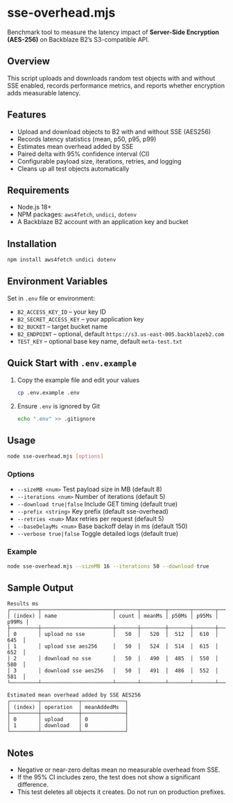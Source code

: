 # sse-overhead.mjs

Benchmark tool to measure the latency impact of **Server-Side Encryption (AES-256)** on Backblaze B2’s S3-compatible API.

## Overview
This script uploads and downloads random test objects with and without SSE enabled, records performance metrics, and reports whether encryption adds measurable latency.

## Features
- Upload and download objects to B2 with and without SSE (AES256)
- Records latency statistics (mean, p50, p95, p99)
- Estimates mean overhead added by SSE
- Paired delta with 95% confidence interval (CI)
- Configurable payload size, iterations, retries, and logging
- Cleans up all test objects automatically

## Requirements
- Node.js 18+
- NPM packages: `aws4fetch`, `undici`, `dotenv`
- A Backblaze B2 account with an application key and bucket

## Installation
```bash
npm install aws4fetch undici dotenv
```

## Environment Variables
Set in `.env` file or environment:

- `B2_ACCESS_KEY_ID` – your key ID  
- `B2_SECRET_ACCESS_KEY` – your application key  
- `B2_BUCKET` – target bucket name  
- `B2_ENDPOINT` – optional, default `https://s3.us-east-005.backblazeb2.com`  
- `TEST_KEY` – optional base key name, default `meta-test.txt`


## Quick Start with `.env.example`
1. Copy the example file and edit your values
   ```bash
   cp .env.example .env
   ```

2. Ensure `.env` is ignored by Git
   ```bash
   echo ".env" >> .gitignore
   ```
## Usage
```bash
node sse-overhead.mjs [options]
```

### Options
- `--sizeMB <num>`        Test payload size in MB (default 8)  
- `--iterations <num>`    Number of iterations (default 5)  
- `--download true|false` Include GET timing (default true)  
- `--prefix <string>`     Key prefix (default sse-overhead)  
- `--retries <num>`       Max retries per request (default 5)  
- `--baseDelayMs <num>`   Base backoff delay in ms (default 150)  
- `--verbose true|false`  Toggle detailed logs (default true)  

### Example
```bash
node sse-overhead.mjs --sizeMB 16 --iterations 50 --download true
```

## Sample Output
```
Results ms
┌─────────┬───────────────────────┬───────┬────────┬───────┬───────┬───────┐
│ (index) │ name                  │ count │ meanMs │ p50Ms │ p95Ms │ p99Ms │
├─────────┼───────────────────────┼───────┼────────┼───────┼───────┼───────┤
│ 0       │ upload no sse         │   50  │   520  │  512  │  610  │  645  │
│ 1       │ upload sse aes256     │   50  │   524  │  514  │  615  │  652  │
│ 2       │ download no sse       │   50  │   490  │  485  │  550  │  580  │
│ 3       │ download sse aes256   │   50  │   491  │  486  │  552  │  581  │
└─────────┴───────────────────────┴───────┴────────┴───────┴───────┴───────┘

Estimated mean overhead added by SSE AES256
┌─────────┬────────────┬──────────────┐
│ (index) │ operation  │ meanAddedMs  │
├─────────┼────────────┼──────────────┤
│ 0       │ upload     │ 0            │
│ 1       │ download   │ 0            │
└─────────┴────────────┴──────────────┘
```

## Notes
- Negative or near-zero deltas mean no measurable overhead from SSE.  
- If the 95% CI includes zero, the test does not show a significant difference.  
- This test deletes all objects it creates. Do not run on production prefixes.
